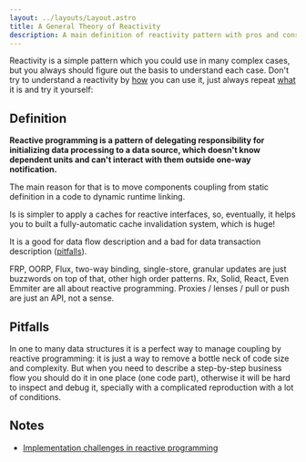 ```yaml
---
layout: ../layouts/Layout.astro
title: A General Theory of Reactivity
description: A main definition of reactivity pattern with pros and cons
---
```


Reactivity is a simple pattern which you could use in many complex cases, but you always should figure out the basis to understand each case. Don't try to understand a reactivity by [how](https://github.com/kriskowal/gtor) you can use it, just always repeat [what](#definition) it is and try it yourself:

## Definition

**Reactive programming is a pattern of delegating responsibility for initializing data processing to a data source, which doesn't know dependent units and can't interact with them outside one-way notification.**

The main reason for that is to move components coupling from static definition in a code to dynamic runtime linking.

Is is simpler to apply a caches for reactive interfaces, so, eventually, it helps you to built a fully-automatic cache invalidation system, which is huge!

It is a good for data flow description and a bad for data transaction description ([pitfalls](#pitfalls)).

FRP, OORP, Flux, two-way binding, single-store, granular updates are just buzzwords on top of that, other high order patterns.
Rx, Solid, React, Even Emmiter are all about reactive programming.
Proxies / lenses / pull or push are just an API, not a sense.

## Pitfalls

In one to many data structures it is a perfect way to manage coupling by reactive programming: it is just a way to remove a bottle neck of code size and complexity. But when you need to describe a step-by-step business flow you should do it in one place (one code part), otherwise it will be hard to inspect and debug it, specially with a complicated reproduction with a lot of conditions.

## Notes

- [Implementation challenges in reactive programming](https://en.wikipedia.org/wiki/Reactive_programming#Implementation_techniques_and_challenges)
